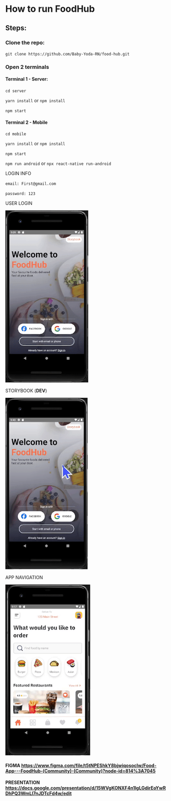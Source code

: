 # How to run FoodHub

## **Steps**:

### Clone the repo:

`git clone https://github.com/Baby-Yoda-RN/food-hub.git`

### Open 2 terminals

#### Terminal 1 - Server:

`cd server`

`yarn install` or `npm install`

`npm start`

#### Terminal 2 - Mobile

`cd mobile`

`yarn install` or `npm install`

`npm start`

`npm run android` or `npx react-native run-android`

LOGIN INFO

`email: First@gmail.com`

`password: 123`

USER LOGIN

![UserLogin](Login.gif "User Login")

STORYBOOK (**DEV**)

![StoryBook](StoryBook.gif "Story Book")

APP NAVIGATION

![FoodNavigation](FoodNavigation.gif "Food Navigation")

#### FIGMA https://www.figma.com/file/t5tNPEShkY8bjwiqosocIw/Food-App---FoodHub-(Community)-(Community)?node-id=814%3A7045

#### PRESENTATION https://docs.google.com/presentation/d/15WVgKONXF4n1lgLGdirEoYwRDhPQ3WmLl7nJDTcFd4w/edit
